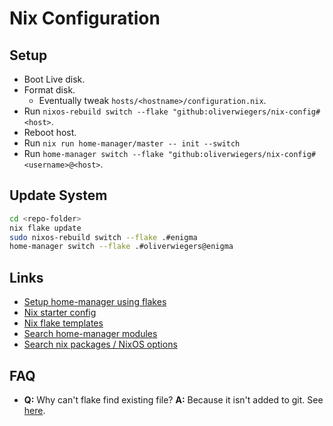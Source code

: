 # Nix Configuration

## Setup

- Boot Live disk.
- Format disk.
  - Eventually tweak `hosts/<hostname>/configuration.nix`.
- Run `nixos-rebuild switch --flake "github:oliverwiegers/nix-config#<host>`.
- Reboot host.
- Run `nix run home-manager/master -- init --switch`
- Run `home-manager switch --flake "github:oliverwiegers/nix-config#<username>@<host>`.

## Update System

```bash
cd <repo-folder>
nix flake update
sudo nixos-rebuild switch --flake .#enigma
home-manager switch --flake .#oliverwiegers@enigma
```

## Links

- [Setup home-manager using flakes](https://nix-community.github.io/home-manager/index.html#sec-flakes-standalone)
- [Nix starter config](https://github.com/Misterio77/nix-starter-configs)
- [Nix flake templates](https://github.com/NixOS/templates/tree/master)
- [Search home-manager modules](https://mipmip.github.io/home-manager-option-search/?query=programs.zsh)
- [Search nix packages / NixOS options](https://search.nixos.org/packages)

## FAQ

- **Q:** Why can't flake find existing file?
  **A:** Because it isn't added to git. See [here](https://discourse.nixos.org/t/flake-based-home-manager-cannot-find-home-nix/18356).
